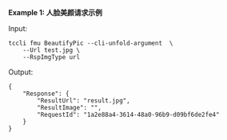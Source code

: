 **Example 1: 人脸美颜请求示例**



Input: 

```
tccli fmu BeautifyPic --cli-unfold-argument  \
    --Url test.jpg \
    --RspImgType url
```

Output: 
```
{
    "Response": {
        "ResultUrl": "result.jpg",
        "ResultImage": "",
        "RequestId": "1a2e88a4-3614-48a0-96b9-d09bf6de2fe4"
    }
}
```

